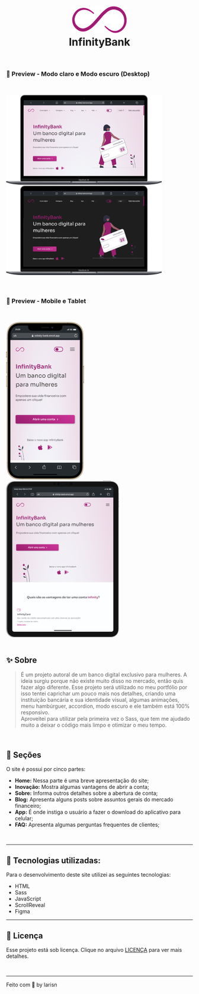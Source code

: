 <h1 align="center">
<img src="assets/img/Logo Infinity Bank.svg"><br>InfinityBank
</h1>
<br>

### 🌸 Preview - Modo claro e Modo escuro (Desktop)
<br>

<img src="assets/img/notebook-modo-claro.png" width="420px"> &ensp; &ensp; &ensp; &ensp; <img src="assets/img/notebook-modo-escuro.png" width="420">
<br>
<br>
<br>

### 🌸 Preview - Mobile e Tablet
<br>

<img src="assets/img/mobile.png" width="210px"> &ensp; &ensp; &ensp; &ensp; <img src="assets/img/tablet.png" width="305px">
<br>
<br>

## ✨ Sobre

> É um projeto autoral de um banco digital exclusivo para mulheres. A ideia surgiu porque não existe muito disso no mercado, então quis fazer algo diferente.
Esse projeto será utilizado no meu portfólio por isso tentei caprichar um pouco mais nos detalhes, criando uma instituição bancária e sua identidade visual, algumas animações, menu hambúrguer, accordion, modo escuro e ele também está 100% responsivo.<br>
Aproveitei para utilizar pela primeira vez o Sass, que tem me ajudado muito a deixar o código mais limpo e otimizar o meu tempo.
<br>


## 🍥 Seções
O site é possui por cinco partes:

- **Home:** Nessa parte é uma breve apresentação do site;
- **Inovação:** Mostra algumas vantagens de abrir a conta;
- **Sobre:** Informa outros detalhes sobre a abertura de conta;
- **Blog:** Apresenta alguns posts sobre assuntos gerais do mercado financeiro;
- **App:** É onde instiga o usuário a fazer o download do aplicativo para celular;
- **FAQ:** Apresenta algumas perguntas frequentes de clientes;
<br>

---

## 🔮 Tecnologias utilizadas:

Para o desenvolvimento deste site utilizei as seguintes tecnologias:

* HTML
* Sass
* JavaScript
* ScrollReveal
* Figma

---

## 🎐 Licença
Esse projeto está sob licença. Clique no arquivo [LICENÇA](https://github.com/larisn/larisn/blob/main/LICENSE.md) para ver mais detalhes.

<br>

---

Feito com 💜 by larisn
